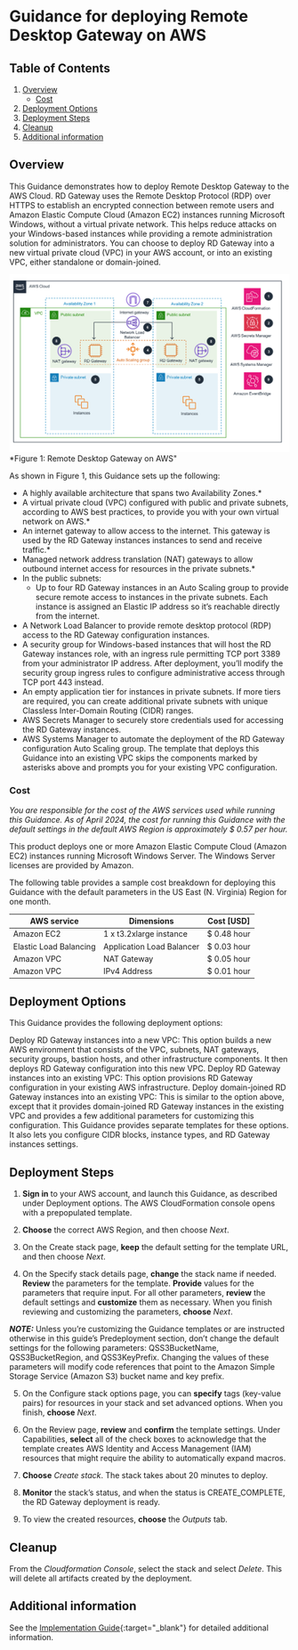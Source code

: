 # Guidance for deploying Remote Desktop Gateway on AWS

## Table of Contents

1. [Overview](#overview)
    - [Cost](#cost)
2. [Deployment Options](#deployment-options)
3. [Deployment Steps](#deployment-steps)
4. [Cleanup](#cleanup)
5. [Additional information](#additional-info)

## Overview

This Guidance demonstrates how to deploy Remote Desktop Gateway to the AWS Cloud. RD Gateway uses the Remote Desktop Protocol (RDP) over HTTPS to establish an encrypted connection between remote users and Amazon Elastic Compute Cloud (Amazon EC2) instances running Microsoft Windows, without a virtual private network. This helps reduce attacks on your Windows-based instances while providing a remote administration solution for administrators. You can choose to deploy RD Gateway into a new virtual private cloud (VPC) in your AWS account, or into an existing VPC, either standalone or domain-joined.

![Remote Desktop Gateway on AWS](remote-desktop-gateway-on-aws.png)
*Figure 1: Remote Desktop Gateway on AWS"

As shown in Figure 1, this Guidance sets up the following:

- A highly available architecture that spans two Availability Zones.*
- A virtual private cloud (VPC) configured with public and private subnets, according to AWS best practices, to provide you with your own virtual network on AWS.*
- An internet gateway to allow access to the internet. This gateway is used by the RD Gateway instances instances to send and receive traffic.*
- Managed network address translation (NAT) gateways to allow outbound internet access for resources in the private subnets.*
- In the public subnets:
    - Up to four RD Gateway instances in an Auto Scaling group to provide secure remote access to instances in the private subnets. Each instance is assigned an Elastic IP address so it’s reachable directly from the internet.
- A Network Load Balancer to provide remote desktop protocol (RDP) access to the RD Gateway configuration instances.
- A security group for Windows-based instances that will host the RD Gateway instances role, with an ingress rule permitting TCP port 3389 from your administrator IP address. After deployment, you’ll modify the security group ingress rules to configure administrative access through TCP port 443 instead.
- An empty application tier for instances in private subnets. If more tiers are required, you can create additional private subnets with unique Classless Inter-Domain Routing (CIDR) ranges.
- AWS Secrets Manager to securely store credentials used for accessing the RD Gateway instances.
- AWS Systems Manager to automate the deployment of the RD Gateway configuration Auto Scaling group.
The template that deploys this Guidance into an existing VPC skips the components marked by asterisks above and prompts you for your existing VPC configuration.

### Cost

_You are responsible for the cost of the AWS services used while running this Guidance. As of April 2024, the cost for running this Guidance with the default settings in the default AWS Region is approximately $ 0.57 per hour._

This product deploys one or more Amazon Elastic Compute Cloud (Amazon EC2) instances running Microsoft Windows Server. The Windows Server licenses are provided by Amazon.

The following table provides a sample cost breakdown for deploying this Guidance with the default parameters in the US East (N. Virginia) Region for one month.

| AWS service  | Dimensions | Cost [USD] |
| ----------- | ------------ | ------------ |
| Amazon EC2 | 1 x t3.2xlarge instance | $ 0.48 hour |
| Elastic Load Balancing | Application Load Balancer | $ 0.03 hour |
| Amazon VPC | NAT Gateway | $ 0.05 hour |
| Amazon VPC | IPv4 Address | $ 0.01 hour |

## Deployment Options

This Guidance provides the following deployment options:

Deploy RD Gateway instances into a new VPC: This option builds a new AWS environment that consists of the VPC, subnets, NAT gateways, security groups, bastion hosts, and other infrastructure components. It then deploys RD Gateway configuration into this new VPC.
Deploy RD Gateway instances into an existing VPC: This option provisions RD Gateway configuration in your existing AWS infrastructure.
Deploy domain-joined RD Gateway instances into an existing VPC: This is similar to the option above, except that it provides domain-joined RD Gateway instances in the existing VPC and provides a few additional parameters for customizing this configuration.
This Guidance provides separate templates for these options. It also lets you configure CIDR blocks, instance types, and RD Gateway instances settings.

## Deployment Steps

1. **Sign in** to your AWS account, and launch this Guidance, as described under Deployment options. The AWS CloudFormation console opens with a prepopulated template.

2. **Choose** the correct AWS Region, and then choose *Next*.

3. On the Create stack page, **keep** the default setting for the template URL, and then choose *Next*.

4. On the Specify stack details page, **change** the stack name if needed. **Review** the parameters for the template. **Provide** values for the parameters that require input. For all other parameters, **review** the default settings and **customize** them as necessary. When you finish reviewing and customizing the parameters, **choose** *Next*.

**_NOTE:_** Unless you’re customizing the Guidance templates or are instructed otherwise in this guide’s Predeployment section, don’t change the default settings for the following parameters: QSS3BucketName, QSS3BucketRegion, and QSS3KeyPrefix. Changing the values of these parameters will modify code references that point to the Amazon Simple Storage Service (Amazon S3) bucket name and key prefix.

5. On the Configure stack options page, you can **specify** tags (key-value pairs) for resources in your stack and set advanced options. When you finish, **choose** *Next*.

6. On the Review page, **review** and **confirm** the template settings. Under Capabilities, **select** all of the check boxes to acknowledge that the template creates AWS Identity and Access Management (IAM) resources that might require the ability to automatically expand macros.

7. **Choose** *Create stack*. The stack takes about 20 minutes to deploy.

8. **Monitor** the stack’s status, and when the status is CREATE_COMPLETE, the RD Gateway deployment is ready.

9. To view the created resources, **choose** the *Outputs* tab.

## Cleanup

From the *Cloudformation Console*, select the stack and select *Delete*. This will delete all artifacts created by the deployment.

## Additional information

See the [Implementation Guide](https://aws-solutions-library-samples.github.io/engineering-design/deploying-remote-desktop-gateway-on-aws.html){:target="_blank"} for detailed additional information.
